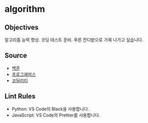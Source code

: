 # algorithm

## Objectives

알고리즘 능력 향상. 코딩 테스트 준비. 푸른 잔디밭으로 가꿔 나가고 싶습니다.

## Source

- [백준](https://www.acmicpc.net/)
- [프로그래머스](https://programmers.co.kr/)
- [코딜리티](https://app.codility.com/programmers/)

## Lint Rules

- Python: VS Code의 Black을 사용합니다.
- JavaScript: VS Code의 Prettier를 사용합니다.
